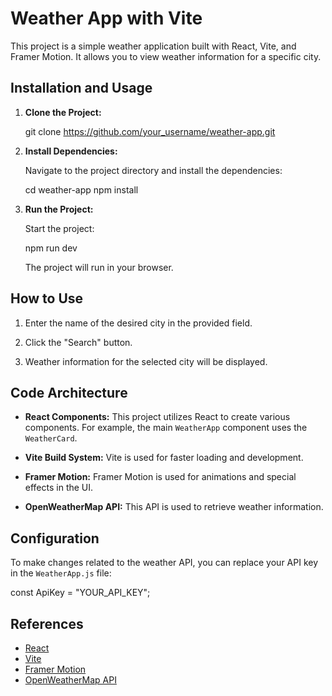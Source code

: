 


# Weather App with Vite

This project is a simple weather application built with React, Vite, and Framer Motion. It allows you to view weather information for a specific city.

## Installation and Usage

1. **Clone the Project:**
 
   git clone https://github.com/your_username/weather-app.git 

2. **Install Dependencies:**

   Navigate to the project directory and install the dependencies:
 
   cd weather-app
   npm install 

3. **Run the Project:**

   Start the project:
 
   npm run dev 

   The project will run in your browser.

## How to Use

1. Enter the name of the desired city in the provided field.

2. Click the "Search" button.

3. Weather information for the selected city will be displayed.

## Code Architecture

- **React Components:** This project utilizes React to create various components. For example, the main `WeatherApp` component uses the `WeatherCard`.

- **Vite Build System:** Vite is used for faster loading and development.

- **Framer Motion:** Framer Motion is used for animations and special effects in the UI.

- **OpenWeatherMap API:** This API is used to retrieve weather information.

## Configuration

To make changes related to the weather API, you can replace your API key in the `WeatherApp.js` file:


const ApiKey = "YOUR_API_KEY";


## References

- [React](https://reactjs.org/)
- [Vite](https://vitejs.dev/)
- [Framer Motion](https://www.framer.com/motion/)
- [OpenWeatherMap API](https://openweathermap.org/api)


